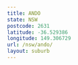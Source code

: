 ```yaml
---
title: ANDO
state: NSW
postcode: 2631
latitude: -36.529386
longitude: 149.306729
url: /nsw/ando/
layout: suburb
---
```

